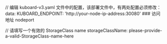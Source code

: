// 编辑 kuboard-v3.yaml 文件中的配置，该部署文件中，有两处配置必须修改：
data:
KUBOARD_ENDPOINT: 'http://your-node-ip-address:30080'           ### 访问地址 nodeport


// 请填写一个有效的 StorageClass name
storageClassName: please-provide-a-valid-StorageClass-name-here
